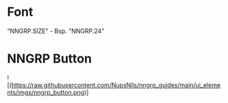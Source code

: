 # Font
"NNGRP.SIZE" - Bsp. "NNGRP.24"

# NNGRP Button
![(https://raw.githubusercontent.com/NupsNils/nngrp_guides/main/ui_elements/imgs/nngrp_button.png)]
